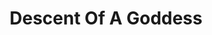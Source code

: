--- 
title: "Descent Of A Goddess"
publishdate: "2019-1-2T16:48:46+02:00"
src: "https://365manga.net/manga/descent-of-a-goddess"
image: "https://data.365manga.net/images/thumbnails/32629-descent-of-a-goddess.jpg"
description: " A high school girl who rises to pretty girl fame in her school after she masters the art of make-up via Youtube."
---